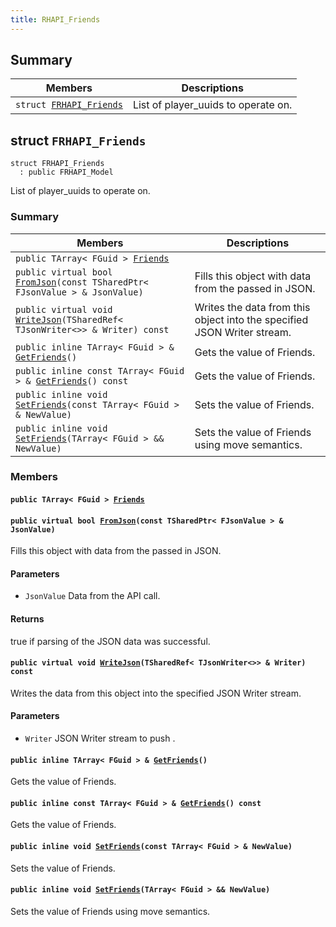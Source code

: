 ```yaml
---
title: RHAPI_Friends
---
```


## Summary

 Members                        | Descriptions                                
--------------------------------|---------------------------------------------
`struct `[`FRHAPI_Friends`](#structFRHAPI__Friends) | List of player_uuids to operate on.

## struct `FRHAPI_Friends` <a id="structFRHAPI__Friends"></a>

```
struct FRHAPI_Friends
  : public FRHAPI_Model
```

List of player_uuids to operate on.

### Summary

 Members                        | Descriptions                                
--------------------------------|---------------------------------------------
`public TArray< FGuid > `[`Friends`](#structFRHAPI__Friends_1ac8e4a2e4be8a82c1c69c0e756eb0b874) | 
`public virtual bool `[`FromJson`](#structFRHAPI__Friends_1acca9cc887aaa239de9a2bf06db92e01d)`(const TSharedPtr< FJsonValue > & JsonValue)` | Fills this object with data from the passed in JSON.
`public virtual void `[`WriteJson`](#structFRHAPI__Friends_1ac40153b79760f1867be79da9e1fccfc9)`(TSharedRef< TJsonWriter<>> & Writer) const` | Writes the data from this object into the specified JSON Writer stream.
`public inline TArray< FGuid > & `[`GetFriends`](#structFRHAPI__Friends_1a90e54fe391000709ed7ca117cb038450)`()` | Gets the value of Friends.
`public inline const TArray< FGuid > & `[`GetFriends`](#structFRHAPI__Friends_1ac3c7f96b76e832180c243bc2ea2827d8)`() const` | Gets the value of Friends.
`public inline void `[`SetFriends`](#structFRHAPI__Friends_1ad6ca61403b499ffc257b6cb4de78e490)`(const TArray< FGuid > & NewValue)` | Sets the value of Friends.
`public inline void `[`SetFriends`](#structFRHAPI__Friends_1a75d5b98476ead4adb348ca9fb0f57277)`(TArray< FGuid > && NewValue)` | Sets the value of Friends using move semantics.

### Members

#### `public TArray< FGuid > `[`Friends`](#structFRHAPI__Friends_1ac8e4a2e4be8a82c1c69c0e756eb0b874) <a id="structFRHAPI__Friends_1ac8e4a2e4be8a82c1c69c0e756eb0b874"></a>

#### `public virtual bool `[`FromJson`](#structFRHAPI__Friends_1acca9cc887aaa239de9a2bf06db92e01d)`(const TSharedPtr< FJsonValue > & JsonValue)` <a id="structFRHAPI__Friends_1acca9cc887aaa239de9a2bf06db92e01d"></a>

Fills this object with data from the passed in JSON.

#### Parameters
* `JsonValue` Data from the API call.

#### Returns
true if parsing of the JSON data was successful.

#### `public virtual void `[`WriteJson`](#structFRHAPI__Friends_1ac40153b79760f1867be79da9e1fccfc9)`(TSharedRef< TJsonWriter<>> & Writer) const` <a id="structFRHAPI__Friends_1ac40153b79760f1867be79da9e1fccfc9"></a>

Writes the data from this object into the specified JSON Writer stream.

#### Parameters
* `Writer` JSON Writer stream to push .

#### `public inline TArray< FGuid > & `[`GetFriends`](#structFRHAPI__Friends_1a90e54fe391000709ed7ca117cb038450)`()` <a id="structFRHAPI__Friends_1a90e54fe391000709ed7ca117cb038450"></a>

Gets the value of Friends.

#### `public inline const TArray< FGuid > & `[`GetFriends`](#structFRHAPI__Friends_1ac3c7f96b76e832180c243bc2ea2827d8)`() const` <a id="structFRHAPI__Friends_1ac3c7f96b76e832180c243bc2ea2827d8"></a>

Gets the value of Friends.

#### `public inline void `[`SetFriends`](#structFRHAPI__Friends_1ad6ca61403b499ffc257b6cb4de78e490)`(const TArray< FGuid > & NewValue)` <a id="structFRHAPI__Friends_1ad6ca61403b499ffc257b6cb4de78e490"></a>

Sets the value of Friends.

#### `public inline void `[`SetFriends`](#structFRHAPI__Friends_1a75d5b98476ead4adb348ca9fb0f57277)`(TArray< FGuid > && NewValue)` <a id="structFRHAPI__Friends_1a75d5b98476ead4adb348ca9fb0f57277"></a>

Sets the value of Friends using move semantics.

